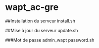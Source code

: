# wapt_ac-gre

##Installation du serveur
install.sh 

##Mise à jour du serveur
update.sh

###Mot de passe admin_wapt
password.sh

